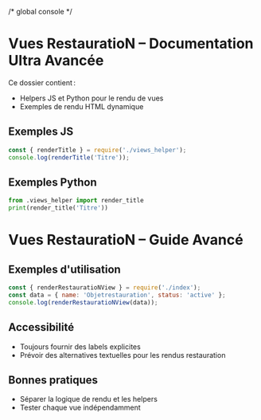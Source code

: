 /* global console */
# Vues RestauratioN – Documentation Ultra Avancée

Ce dossier contient :
- Helpers JS et Python pour le rendu de vues
- Exemples de rendu HTML dynamique

## Exemples JS
```js
const { renderTitle } = require('./views_helper');
console.log(renderTitle('Titre'));
```

## Exemples Python
```python
from .views_helper import render_title
print(render_title('Titre'))
```

# Vues RestauratioN – Guide Avancé

## Exemples d'utilisation

```js
const { renderRestauratioNView } = require('./index');
const data = { name: 'Objetrestauration', status: 'active' };
console.log(renderRestauratioNView(data));
```

## Accessibilité
- Toujours fournir des labels explicites
- Prévoir des alternatives textuelles pour les rendus restauration

## Bonnes pratiques
- Séparer la logique de rendu et les helpers
- Tester chaque vue indépendamment
